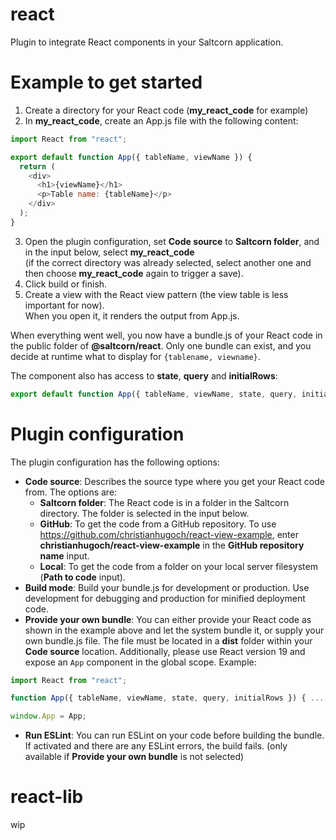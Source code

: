 # react

Plugin to integrate React components in your Saltcorn application.

# Example to get started

1. Create a directory for your React code (**my_react_code** for example)
2. In **my_react_code**, create an App.js file with the following content:

```javascript
import React from "react";

export default function App({ tableName, viewName }) {
  return (
    <div>
      <h1>{viewName}</h1>
      <p>Table name: {tableName}</p>
    </div>
  );
}
```

3. Open the plugin configuration, set **Code source** to **Saltcorn folder**, and in the input below, select **my_react_code** <br>(if the correct directory was already selected, select another one and then choose **my_react_code** again to trigger a save).
4. Click build or finish.
5. Create a view with the React view pattern (the view table is less important for now). <br> When you open it, it renders the output from App.js.

When everything went well, you now have a bundle.js of your React code in the public folder of **@saltcorn/react**. Only one bundle can exist, and you decide at runtime what to display for `{tablename, viewname}`.

The component also has access to **state**, **query** and **initialRows**:

```javascript
export default function App({ tableName, viewName, state, query, initialRows })
```

# Plugin configuration

The plugin configuration has the following options:

- **Code source**: Describes the source type where you get your React code from. The options are:
  - **Saltcorn folder**: The React code is in a folder in the Saltcorn directory. The folder is selected in the input below.
  - **GitHub**: To get the code from a GitHub repository. To use https://github.com/christianhugoch/react-view-example, enter **christianhugoch/react-view-example** in the **GitHub repository name** input.
  - **Local**: To get the code from a folder on your local server filesystem (**Path to code** input).
- **Build mode**: Build your bundle.js for development or production. Use development for debugging and production for minified deployment code.
- **Provide your own bundle**: You can either provide your React code as shown in the example above and let the system bundle it, or supply your own bundle.js file. The file must be located in a **dist** folder within your **Code source** location. Additionally, please use React version 19 and expose an `App` component in the global scope. Example:

```javascript
import React from "react";

function App({ tableName, viewName, state, query, initialRows }) { ... }

window.App = App;
```

- **Run ESLint**: You can run ESLint on your code before building the bundle. If activated and there are any ESLint errors, the build fails. (only available if **Provide your own bundle** is not selected)

# react-lib

wip
